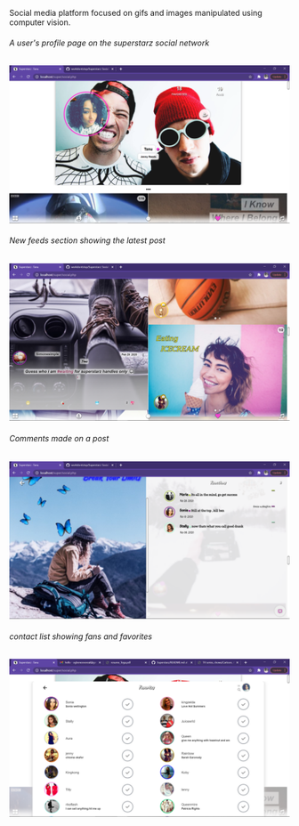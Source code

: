 Social media platform focused on gifs and images manipulated using computer vision.


<h6 style="font-weight:normal">A user's profile page on the superstarz social network</h6>
<img src="shots/Screenshot%20(1614).png" width=600 >




<h6 style="font-weight:normal">New feeds section showing the latest post</h6>
<img src="shots/Screenshot%20(1615).png" width=600 >


<h6 style="font-weight:normal">Comments made on a post</h6>
<img src="shots/Screenshot%20(1619).png" width=600 >




<h6 style="font-weight:normal"> contact list showing fans and favorites</h6>
<img src="shots/Screenshot%20(1622).png" width=600 >


